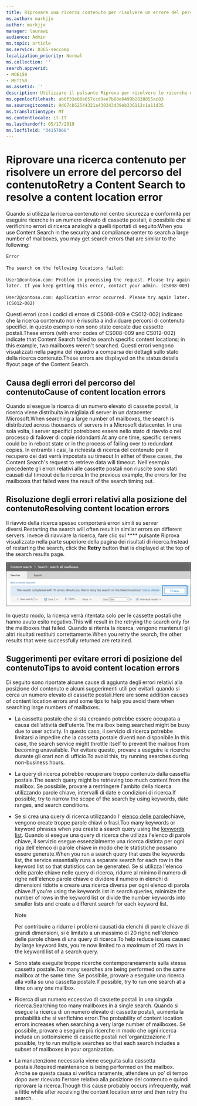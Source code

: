 ```yaml
---
title: Riprovare una ricerca contenuto per risolvere un errore del percorso del contenuto
ms.author: markjjo
author: markjjo
manager: laurawi
audience: Admin
ms.topic: article
ms.service: O365-seccomp
localization_priority: Normal
ms.collection: ''
search.appverid:
- MOE150
- MET150
ms.assetid: ''
description: Utilizzare il pulsante Riprova per risolvere le ricerche di contenuto che presentano errori di posizione del contenuto.
ms.openlocfilehash: ab6f33e00a057ccd9ee7b80e0499b2838855ac83
ms.sourcegitcommit: 9d67cb52544321a430343d39eb336112c1a11d35
ms.translationtype: MT
ms.contentlocale: it-IT
ms.lasthandoff: 05/17/2019
ms.locfileid: "34157068"
---
```

# <a name="retry-a-content-search-to-resolve-a-content-location-error"></a><span data-ttu-id="08d6f-103">Riprovare una ricerca contenuto per risolvere un errore del percorso del contenuto</span><span class="sxs-lookup"><span data-stu-id="08d6f-103">Retry a Content Search to resolve a content location error</span></span>

<span data-ttu-id="08d6f-104">Quando si utilizza la ricerca contenuto nel centro sicurezza e conformità per eseguire ricerche in un numero elevato di cassette postali, è possibile che si verifichino errori di ricerca analoghi a quelli riportati di seguito:</span><span class="sxs-lookup"><span data-stu-id="08d6f-104">When you use Content Search in the security and compliance center to search a large number of mailboxes, you may get search errors that are similar to the following:</span></span>

```
Error

The search on the following locations failed:

User1@contoso.com: Problem in processing the request. Please try again later. If you keep getting this error, contact your admin. (CS008-009)

User2@contoso.com: Application error occurred. Please try again later. (CS012-002)
```

<span data-ttu-id="08d6f-105">Questi errori (con i codici di errore di CS008-009 e CS012-002) indicano che la ricerca contenuto non è riuscita a individuare percorsi di contenuto specifici. in questo esempio non sono state cercate due cassette postali.</span><span class="sxs-lookup"><span data-stu-id="08d6f-105">These errors (with error codes of CS008-009 and CS012-002) indicate that Content Search failed to search specific content locations; in this example, two mailboxes weren't searched.</span></span> <span data-ttu-id="08d6f-106">Questi errori vengono visualizzati nella pagina del riquadro a comparsa dei dettagli sullo stato della ricerca contenuto.</span><span class="sxs-lookup"><span data-stu-id="08d6f-106">These errors are displayed on the status details flyout page of the Content Search.</span></span>

## <a name="cause-of-content-location-errors"></a><span data-ttu-id="08d6f-107">Causa degli errori del percorso del contenuto</span><span class="sxs-lookup"><span data-stu-id="08d6f-107">Cause of content location errors</span></span>

<span data-ttu-id="08d6f-108">Quando si esegue la ricerca di un numero elevato di cassette postali, la ricerca viene distribuita in migliaia di server in un datacenter Microsoft.</span><span class="sxs-lookup"><span data-stu-id="08d6f-108">When searching a large number of mailboxes, the search is distributed across thousands of servers in a Microsoft datacenter.</span></span> <span data-ttu-id="08d6f-109">In una sola volta, i server specifici potrebbero essere nello stato di riavvio o nel processo di failover di copie ridondanti.</span><span class="sxs-lookup"><span data-stu-id="08d6f-109">At any one time, specific servers could be in reboot state or in the process of failing over to redundant copies.</span></span> <span data-ttu-id="08d6f-110">In entrambi i casi, la richiesta di ricerca del contenuto per il recupero dei dati verrà impostata su timeout.</span><span class="sxs-lookup"><span data-stu-id="08d6f-110">In either of these cases, the Content Search's request to retrieve data will timeout.</span></span> <span data-ttu-id="08d6f-111">Nell'esempio precedente gli errori relativi alle cassette postali non riuscite sono stati causati dal timeout della ricerca.</span><span class="sxs-lookup"><span data-stu-id="08d6f-111">In the previous example, the errors for the mailboxes that failed were the result of the search timing out.</span></span>

## <a name="resolving-content-location-errors"></a><span data-ttu-id="08d6f-112">Risoluzione degli errori relativi alla posizione del contenuto</span><span class="sxs-lookup"><span data-stu-id="08d6f-112">Resolving content location errors</span></span>

<span data-ttu-id="08d6f-113">Il riavvio della ricerca spesso comporterà errori simili su server diversi.</span><span class="sxs-lookup"><span data-stu-id="08d6f-113">Restarting the search will often result in similar errors on different servers.</span></span> <span data-ttu-id="08d6f-114">Invece di riavviare la ricerca, fare clic sul \*\*\*\* pulsante Riprova visualizzato nella parte superiore della pagina dei risultati di ricerca.</span><span class="sxs-lookup"><span data-stu-id="08d6f-114">Instead of restarting the search, click the **Retry** button that is displayed at the top of the search results page.</span></span>

![Fare clic sul pulsante Riprova per risolvere gli errori relativi alla posizione del contenuto](media/retrycontentsearch3.png)

<span data-ttu-id="08d6f-116">In questo modo, la ricerca verrà ritentata solo per le cassette postali che hanno avuto esito negativo.</span><span class="sxs-lookup"><span data-stu-id="08d6f-116">This will result in the retrying the search only for the mailboxes that failed.</span></span> <span data-ttu-id="08d6f-117">Quando si ritenta la ricerca, vengono mantenuti gli altri risultati restituiti correttamente.</span><span class="sxs-lookup"><span data-stu-id="08d6f-117">When you retry the search, the other results that were successfully returned are retained.</span></span>

## <a name="tips-to-avoid-content-location-errors"></a><span data-ttu-id="08d6f-118">Suggerimenti per evitare errori di posizione del contenuto</span><span class="sxs-lookup"><span data-stu-id="08d6f-118">Tips to avoid content location errors</span></span>

<span data-ttu-id="08d6f-119">Di seguito sono riportate alcune cause di aggiunta degli errori relativi alla posizione del contenuto e alcuni suggerimenti utili per evitarli quando si cerca un numero elevato di cassette postali.</span><span class="sxs-lookup"><span data-stu-id="08d6f-119">Here are some addition causes of content location errors and some tips to help you avoid them when searching large numbers of mailboxes.</span></span>

- <span data-ttu-id="08d6f-120">La cassetta postale che si sta cercando potrebbe essere occupata a causa dell'attività dell'utente.</span><span class="sxs-lookup"><span data-stu-id="08d6f-120">The mailbox being searched might be busy due to user activity.</span></span> <span data-ttu-id="08d6f-121">In questo caso, il servizio di ricerca potrebbe limitarsi a impedire che la cassetta postale diventi non disponibile.</span><span class="sxs-lookup"><span data-stu-id="08d6f-121">In this case, the search service might throttle itself to prevent the mailbox from becoming unavailable.</span></span> <span data-ttu-id="08d6f-122">Per evitare questo, provare a eseguire le ricerche durante gli orari non di ufficio.</span><span class="sxs-lookup"><span data-stu-id="08d6f-122">To avoid this, try running searches during non-business hours.</span></span>

- <span data-ttu-id="08d6f-123">La query di ricerca potrebbe recuperare troppo contenuto dalla cassetta postale.</span><span class="sxs-lookup"><span data-stu-id="08d6f-123">The search query might be retrieving too much content from the mailbox.</span></span> <span data-ttu-id="08d6f-124">Se possibile, provare a restringere l'ambito della ricerca utilizzando parole chiave, intervalli di date e condizioni di ricerca.</span><span class="sxs-lookup"><span data-stu-id="08d6f-124">If possible, try to narrow the scope of the search by using keywords, date ranges, and search conditions.</span></span>

- <span data-ttu-id="08d6f-125">Se si crea una query di ricerca utilizzando l' [elenco delle parole](view-keyword-statistics-for-content-search.md#get-keyword-statistics-for-content-searches)chiave, vengono create troppe parole chiavi o frasi.</span><span class="sxs-lookup"><span data-stu-id="08d6f-125">Too many keywords or keyword phrases when you create a search query using the [keywords list](view-keyword-statistics-for-content-search.md#get-keyword-statistics-for-content-searches).</span></span> <span data-ttu-id="08d6f-126">Quando si esegue una query di ricerca che utilizza l'elenco di parole chiave, il servizio esegue essenzialmente una ricerca distinta per ogni riga dell'elenco di parole chiave in modo che le statistiche possano essere generate.</span><span class="sxs-lookup"><span data-stu-id="08d6f-126">When you run a search query that uses the keywords list, the service essentially runs a separate search for each row in the keyword list so that statistics can be generated.</span></span> <span data-ttu-id="08d6f-127">Se si utilizza l'elenco delle parole chiave nelle query di ricerca, ridurre al minimo il numero di righe nell'elenco parole chiave o dividere il numero in elenchi di dimensioni ridotte e creare una ricerca diversa per ogni elenco di parola chiave.</span><span class="sxs-lookup"><span data-stu-id="08d6f-127">If you're using the keywords list in search queries, minimize the number of rows in the keyword list or divide the number keywords into smaller lists and create a different search for each keyword list.</span></span>

  > [!NOTE]
  > <span data-ttu-id="08d6f-128">Per contribuire a ridurre i problemi causati da elenchi di parole chiave di grandi dimensioni, si è limitato a un massimo di 20 righe nell'elenco delle parole chiave di una query di ricerca.</span><span class="sxs-lookup"><span data-stu-id="08d6f-128">To help reduce issues caused by large keyword lists, you're now limited to a maximum of 20 rows in the keyword list of a search query.</span></span>

- <span data-ttu-id="08d6f-129">Sono state eseguite troppe ricerche contemporaneamente sulla stessa cassetta postale.</span><span class="sxs-lookup"><span data-stu-id="08d6f-129">Too many searches are being performed on the same mailbox at the same time.</span></span> <span data-ttu-id="08d6f-130">Se possibile, provare a eseguire una ricerca alla volta su una cassetta postale.</span><span class="sxs-lookup"><span data-stu-id="08d6f-130">If possible, try to run one search at a time on any one mailbox.</span></span>

- <span data-ttu-id="08d6f-131">Ricerca di un numero eccessivo di cassette postali in una singola ricerca.</span><span class="sxs-lookup"><span data-stu-id="08d6f-131">Searching too many mailboxes in a single search.</span></span> <span data-ttu-id="08d6f-132">Quando si esegue la ricerca di un numero elevato di cassette postali, aumenta la probabilità che si verifichino errori.</span><span class="sxs-lookup"><span data-stu-id="08d6f-132">The probability of content location errors increases when searching a very large number of mailboxes.</span></span> <span data-ttu-id="08d6f-133">Se possibile, provare a eseguire più ricerche in modo che ogni ricerca includa un sottoinsieme di cassette postali nell'organizzazione.</span><span class="sxs-lookup"><span data-stu-id="08d6f-133">If possible, try to run multiple searches so that each search includes a subset of  mailboxes in your organization.</span></span>

- <span data-ttu-id="08d6f-134">La manutenzione necessaria viene eseguita sulla cassetta postale.</span><span class="sxs-lookup"><span data-stu-id="08d6f-134">Required maintenance is being performed on the mailbox.</span></span> <span data-ttu-id="08d6f-135">Anche se questa causa si verifica raramente, attendere un po' di tempo dopo aver ricevuto l'errore relativo alla posizione del contenuto e quindi riprovare la ricerca.</span><span class="sxs-lookup"><span data-stu-id="08d6f-135">Though this cause probably occurs infrequently, wait a little while after receiving the content location error and then retry the search.</span></span>

